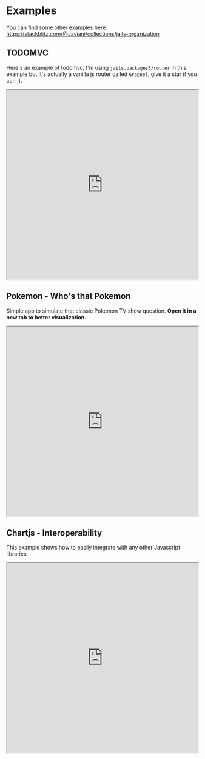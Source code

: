 
# Examples
You can find some other examples here: https://stackblitz.com/@Javiani/collections/jails-organization

## TODOMVC
Here's an example of todomvc, I'm using `jails.packages5/router` in this example but it's actually a vanilla js router called `Grapnel`, give it a star if you can ;).

<iframe src="https://stackblitz.com/edit/jails-todomvc?embed=1&file=index.ts" width="100%" height="500"></iframe>


## Pokemon - Who's that Pokemon
Simple app to simulate that classic Pokemon TV show question. **Open it in a new tab to better visualization.**

<iframe src="https://stackblitz.com/edit/jails-whos-that-pokemon?file=index.ts" width="100%" height="500"></iframe>

## Chartjs - Interoperability
This example shows how to easily integrate with any other Javascript libraries.

<iframe src="https://stackblitz.com/edit/jails-chartjs?file=index.ts" width="100%" height="500"></iframe>